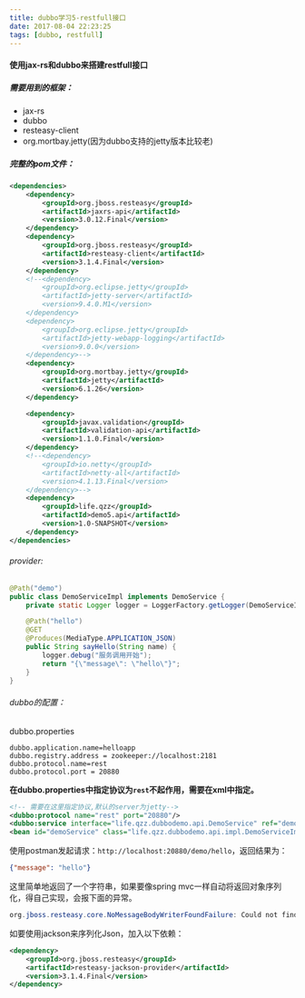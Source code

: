 ```yaml
---
title: dubbo学习5-restfull接口
date: 2017-08-04 22:23:25
tags: [dubbo, restfull]
---
```

#### 使用jax-rs和dubbo来搭建restfull接口
##### 需要用到的框架：
- jax-rs
- dubbo
- resteasy-client
- org.mortbay.jetty(因为dubbo支持的jetty版本比较老)

##### 完整的pom文件：
```xml
<dependencies>
    <dependency>
        <groupId>org.jboss.resteasy</groupId>
        <artifactId>jaxrs-api</artifactId>
        <version>3.0.12.Final</version>
    </dependency>
    <dependency>
        <groupId>org.jboss.resteasy</groupId>
        <artifactId>resteasy-client</artifactId>
        <version>3.1.4.Final</version>
    </dependency>
    <!--<dependency>
        <groupId>org.eclipse.jetty</groupId>
        <artifactId>jetty-server</artifactId>
        <version>9.4.0.M1</version>
    </dependency>
    <dependency>
        <groupId>org.eclipse.jetty</groupId>
        <artifactId>jetty-webapp-logging</artifactId>
        <version>9.0.0</version>
    </dependency>-->
    <dependency>
        <groupId>org.mortbay.jetty</groupId>
        <artifactId>jetty</artifactId>
        <version>6.1.26</version>
    </dependency>

    <dependency>
        <groupId>javax.validation</groupId>
        <artifactId>validation-api</artifactId>
        <version>1.1.0.Final</version>
    </dependency>
    <!--<dependency>
        <groupId>io.netty</groupId>
        <artifactId>netty-all</artifactId>
        <version>4.1.13.Final</version>
    </dependency>-->
    <dependency>
        <groupId>life.qzz</groupId>
        <artifactId>demo5.api</artifactId>
        <version>1.0-SNAPSHOT</version>
    </dependency>
</dependencies>
```

###### provider: 
```java
@Path("demo")
public class DemoServiceImpl implements DemoService {
    private static Logger logger = LoggerFactory.getLogger(DemoServiceImpl.class);

    @Path("hello")
    @GET
    @Produces(MediaType.APPLICATION_JSON)
    public String sayHello(String name) {
        logger.debug("服务调用开始");
        return "{\"message\": \"hello\"}";
    }
}
```

###### dubbo的配置：
dubbo.properties
```properties
dubbo.application.name=helloapp
dubbo.registry.address = zookeeper://localhost:2181
dubbo.protocol.name=rest
dubbo.protocol.port = 20880
```
**在dubbo.properties中指定协议为`rest`不起作用，需要在xml中指定。**

```xml
<!-- 需要在这里指定协议,默认的server为jetty-->
<dubbo:protocol name="rest" port="20880"/>
<dubbo:service interface="life.qzz.dubbodemo.api.DemoService" ref="demoService"/>
<bean id="demoService" class="life.qzz.dubbodemo.api.impl.DemoServiceImpl"/>
```

使用postman发起请求：`http://localhost:20880/demo/hello`，返回结果为：

```json
{"message": "hello"}
```
这里简单地返回了一个字符串，如果要像spring mvc一样自动将返回对象序列化，得自己实现，会报下面的异常。
```java
org.jboss.resteasy.core.NoMessageBodyWriterFoundFailure: Could not find MessageBodyWriter for response object of type: life.qzz.dubbodemo.api.User of media type: application/json
```

如要使用jackson来序列化Json，加入以下依赖：
```xml
<dependency>
    <groupId>org.jboss.resteasy</groupId>
    <artifactId>resteasy-jackson-provider</artifactId>
    <version>3.1.4.Final</version>
</dependency>
```


